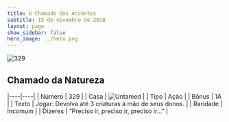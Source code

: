 ```yaml
---
title: O Chamado dos Arcontes
subtitle: 15 de novembro de 2018
layout: page
show_sidebar: false
hero_image: ../hero.png
---
```


![329](https://cdn.keyforgegame.com/media/card_front/pt/341_329_387QVR6XM2M3_pt.png)

## Chamado da Natureza

|----|----|
| Número | 329 |
| Casa | ![Untamed](https://archonarcana.com/images/thumb/b/bd/Untamed.png/22px-Untamed.png "Indomados") |
| Tipo | Ação |
| Bônus | 1A |
| Texto | Jogar: Devolva até 3 criaturas à mão de seus donos. |
| Raridade | Incomum |
| Dizeres | ”Preciso ir, preciso ir, preciso ir…” |
